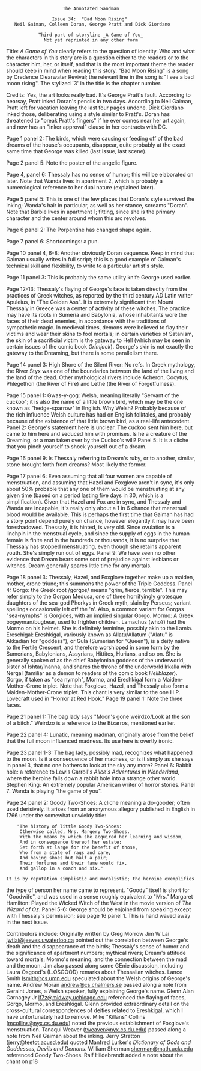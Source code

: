                          The Annotated Sandman

                     Issue 34:  "Bad Moon Rising"
       Neil Gaiman, Colleen Doran, George Pratt and Dick Giordano

                Third part of storyline _A Game of You_
                  Not yet reprinted in any other form

Title:  _A Game of You_ clearly refers to the question of identity.  Who and
what the characters in this story are is a question either to the readers or to
the character him, her, or itself, and that is the most important theme the
reader should keep in mind when reading this story.
	"Bad Moon Rising" is a song by Credence Clearwater Revival; the
relevant line in the song is "I see a bad moon rising".  The stylized `3' in
the title is the chapter number.

Credits:  Yes, the art looks really bad.  It's George Pratt's fault.  According
to hearsay, Pratt inked Doran's pencils in two days.  According to Neil Gaiman,
Pratt left for vacation leaving the last four pages undone.  Dick Giordano
inked those, deliberating using a style similar to Pratt's.  Doran has
threatened to "break Pratt's fingers" if he ever comes near her art again, and
now has an "inker approval" clause in her contracts with DC.

Page 1 panel 2:  The birds, which were causing or feeding off of the bad dreams
of the house's occupants, disappear, quite probably at the exact same time that
George was killed (last issue, last scene).

Page 2 panel 5:  Note the poster of the angelic figure.

Page 4, panel 6:  Thessaly has no sense of humor; this will be elaborated on
later.  Note that Wanda lives in apartment 2, which is probably a numerological
reference to her dual nature (explained later).

Page 5 panel 5:  This is one of the few places that Doran's style survived the
inking; Wanda's hair in particular, as well as her stance, screams "Doran".
Note that Barbie lives in apartment 1; fitting, since she is the primary
character and the center around whom this arc revolves.

Page 6 panel 2:  The Porpentine has changed shape again.

Page 7 panel 6:  Shortcomings: a pun.

Page 10 panel 4, 6-8:  Another obviously Doran sequence.  Keep in mind that
Gaiman usually writes in full script; this is a good example of Gaiman's
technical skill and flexibility, to write to a particular artist's style.

Page 11 panel 3:  This is probably the same utility knife George used earlier.

Page 12-13:  Thessaly's flaying of George's face is taken directly from the
practices of Greek witches, as reported by the third century AD Latin writer
Apuleius, in "The Golden Ass".  It is extremely significant that Mount
Thessaly in Greece was a center of activity of these witches.
	The practice may have its roots in Sumeria and Babylonia, whose
inhabitants wore the faces of their dead enemies, in accordance with the
traditions of sympathetic magic.
	In medieval times, demons were believed to flay their victims and wear
their skins to fool mortals; in certain varieties of Satanism, the skin of a
sacrificial victim is the gateway to Hell (which may be seen in certain issues
of the comic book _Grimjack_).  George's skin is not exactly the gateway to the
Dreaming, but there is some parallelism there.

Page 14 panel 3:  High Shore of the Silent River:  No refs.  In Greek
mythology, the River Styx was one of the boundaries between the land of the
living and the land of the dead.  Other mythological rivers include Acheron,
Cocytus, Phlegethon (the River of Fire) and Lethe (the River of Forgetfulness).

Page 15 panel 1:  Gwas-y-gog:  Welsh, meaning literally "Servant of the
cuckoo"; it is also the name of a little brown bird, which may be the one known
as "hedge-sparrow" in English.
	Why Welsh?  Probably because of the rich influence Welsh culture has
had on English folktales, and probably because of the existence of that little
brown bird, as a real-life antecedent.
	Panel 2:  George's statement here is unclear.  The cuckoo sent him
here, but came to him here and seduced him with promises.  Is he a creature of
the Dreaming, or a man taken over by the Cuckoo's will?
	Panel 5:  It is a cliche that you pinch yourself to shock yourself out
of a dream.

Page 16 panel 9:  Is Thessaly referring to Dream's ruby, or to another,
similar, stone brought forth from dreams?  Most likely the former.

Page 17 panel 6:  Even assuming that all four women are capable of
menstruation, and assuming that Hazel and Foxglove aren't in sync, it's only
about 50% probable that any one of them would be menstruating at any given
time (based on a period lasting five days in 30, which is a simplification).
Given that Hazel and Fox are in sync, and Thessaly and Wanda are incapable,
it's really only about a 1 in 6 chance that menstrual blood would be available.
This is perhaps the first time that Gaiman has had a story point depend purely
on chance, however elegantly it may have been foreshadowed.
	Thessaly, it is hinted, is very old.  Since ovulation is a linchpin in
the menstrual cycle, and since the supply of eggs in the human female is finite
and in the hundreds or thousands, it is no surprise that Thessaly has stopped
menstruating, even though she retains apparent youth.  She's simply run out of
eggs.
	Panel 9:  We have seen no other evidence that Dream bears some sort of
prejudice against lesbians or witches.  Dream generally spares little time for
any mortals.

Page 18 panel 3:  Thessaly, Hazel, and Foxglove together make up a maiden,
mother, crone triune; this summons the power of the Triple Goddess.
	Panel 4:  Gorgo:  the Greek root /gorgos/ means "grim, fierce,
terrible".  This may refer simply to the Gorgon Medusa, one of three
horrifyingly grotesque daughters of the sea-god Phorkys in Greek myth,
slain by Perseus; variant spellings occasionally left off the 'n'.
Also, a common variant for Gorgas "sea-nymphs" is Gorgides, with an implied
singular Gorgo.
	Mormo:  A Greek bogeyman/bugbear, used to frighten children.  Lamachus
(who?) had the Mormo on his helmet.  She is definitely feminine, possibly akin
to the Lamia.
	Ereschigal:  Ereshkigal, variously known as Allatu/Allatum ("Alatu" is
Akkadian for "goddess"), or Gula (Sumerian for "Queen"), is a deity native to
the Fertile Crescent, and therefore worshipped in some form by the Sumerians,
Babylonians, Assyrians, Hittites, Hurians, and so on.  She is generally spoken
of as the chief Babylonian goddess of the underworld, sister of Ishtar/Inanna,
and shares the throne of the underworld Irkalla with Nergal (familiar as a
demon to readers of the comic book _Hellblazer_).
	Gorgo, if taken as "sea nymph", Mormo, and Ereshkigal form a Maiden-
Mother-Crone triplet.
	Note that Foxglove, Hazel, and Thessaly also form a Maiden-Mother-Crone
triplet.
This chant is very similar to the one H.P. Lovecraft used in "Horror at Red Hook."
Page 19 panel 1:  Note the three faces.

Page 21 panel 1:  The bag lady says "Moon's gone weirdzo/Look at the son of a
bitch."  Weirdzo is a reference to the Bizarros, mentioned earlier.

Page 22 panel 4:  Lunatic, meaning madman, originally arose from the belief
that the full moon influenced madness.  Its use here is overtly ironic.

Page 23 panel 1-3:  The bag lady, possibly mad, recognizes what happened to the
moon.  Is it a consequence of her madness, or is it simply as she says in panel
3, that no one bothers to look at the sky any more?
	Panel 6:  Rabbit hole:  a reference to Lewis Carroll's _Alice's
Adventures in Wonderland_, where the heroine falls down a rabbit hole into a
strange other world.  Stephen King:  An extremely popular American writer of
horror stories.
	Panel 7:  Wanda is playing "the game of you".

Page 24 panel 2:  Goody Two-Shoes:  A cliche meaning a do-gooder; often used
derisively.  It arises from an anonymous allegory published in English in 1766
under the somewhat unwieldy title:

        "The history of little Goody Two-Shoes:
         Otherwise called, Mrs. Margery Two-Shoes.
         With the means by which she acquired her learning and wisdom,
         And in consequence thereof her estate;
         Set forth at large for the benefit of those,
         Who from a state of rags and care,
         And having shoes but half a pair;
         Their fortunes and their fame would fix,
         And gallop in a coach and six."

	It is by reputation simplistic and moralistic; the heroine exemplifies
the type of person her name came to represent.  "Goody" itself is short for
"Goodwife", and was used in a sense roughly equivalent to "Mrs."
	Margaret Hamilton:  Played the Wicked Witch of the West in the
movie version of _The Wizard of Oz_.
       	Panel 5-6:  George should be enjoined from speaking except with
Thessaly's permission; see page 16 panel 1.  This is hand waved away in the next
issue.

Contributors include:
    Originally written by Greg Morrow
	Jim W Lai <jwtlai@jeeves.uwaterloo.ca> pointed out the correlation
between George's death and the disappearance of the birds; Thessaly's sense of
humor and the significance of apartment numbers; mythical rivers; Dream's
attitude toward mortals; Mormo's meaning; and the connection between the mad
and the moon.
	Jim also passed along some GEnie discussion, including Laura Osgood's
(L.OSGOOD) remarks about Thessalian witches.
	Lance Smith <lsmith@cs.umn.edu> speculated about the Welsh origins of
George's name.
	Andrew Moran <andrew@cs.chalmers.se> passed along a note from Geraint
Jones, a Welsh speaker, fully explaining George's name.
	Glenn Alan Carnagey Jr <lf7z@midway.uchicago.edu> referenced the
flaying of faces, Gorgo, Mormo, and Ereshkigal.  Glenn provided extraordinary
detail on the cross-cultural correspondences of deities related to Ereshkigal,
which I have unfortunately had to remove.
	Mike "Killans" Collins (mcollins@nyx.cs.du.edu) noted the previous
establishment of Foxglove's menstruation.
	Tanaqui Weaver (tweaver@nyx.cs.du.edu) passed along a note from Neil
Gaiman about the inking.
	Jerry Stratton (jerry@teetot.acusd.edu) quoted Manfred Lurker's
_Dictionary of Gods and Goddesses, Devils and Demons_.
	William Sherman <sherman@math.ucla.edu> referenced Goody Two-Shoes.
	Ralf Hildebrandt added a note about the chant on p18
